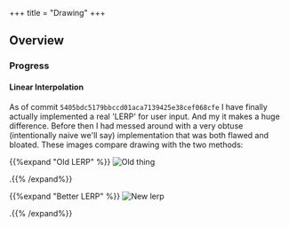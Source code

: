 +++
title = "Drawing"
+++

## Overview

### Progress

#### Linear Interpolation

As of commit `5405bdc5179bbccd01aca7139425e38cef068cfe` I have finally actually implemented a real 'LERP' for user input. And my it makes a huge difference. Before then I had messed around with a very obtuse (intentionally naive we'll say) implementation that was both flawed and bloated. These images compare drawing with the two methods:

{{%expand "Old LERP" %}}
![Old thing](/stop3DS/static/img/old_lerp.png)

.{{% /expand%}}

{{%expand "Better LERP" %}}
![New lerp](/stop3DS/static/img/new_lerp.png)

.{{% /expand%}}